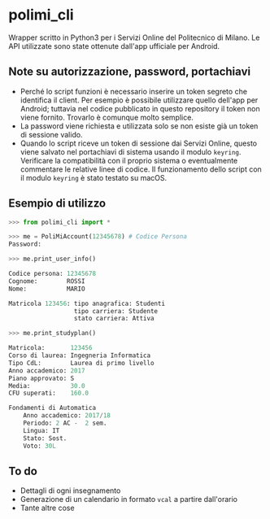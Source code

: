 # polimi_cli

Wrapper scritto in Python3 per i Servizi Online del Politecnico di Milano. Le API utilizzate sono state ottenute dall'app ufficiale per Android.

## Note su autorizzazione, password, portachiavi
* Perché lo script funzioni è necessario inserire un token segreto che identifica il client. Per esempio è possibile utilizzare quello dell'app per Android; tuttavia nel codice pubblicato in questo repository il token non viene fornito. Trovarlo è comunque molto semplice.
* La password viene richiesta e utilizzata solo se non esiste già un token di sessione valido.
* Quando lo script riceve un token di sessione dai Servizi Online, questo viene salvato nel portachiavi di sistema usando il modulo `keyring`. Verificare la compatibilità con il proprio sistema o eventualmente commentare le relative linee di codice. Il funzionamento dello script con il modulo `keyring` è stato testato su macOS.

## Esempio di utilizzo
```python
>>> from polimi_cli import *

>>> me = PoliMiAccount(12345678) # Codice Persona
Password:

>>> me.print_user_info()

Codice persona: 12345678
Cognome:        ROSSI
Nome:           MARIO

Matricola 123456: tipo anagrafica: Studenti
                  tipo carriera: Studente
                  stato carriera: Attiva

>>> me.print_studyplan()

Matricola:       123456
Corso di laurea: Ingegneria Informatica
Tipo CdL:        Laurea di primo livello
Anno accademico: 2017
Piano approvato: S
Media:           30.0
CFU superati:    160.0

Fondamenti di Automatica
    Anno accademico: 2017/18
    Periodo: 2 AC -  2 sem.
    Lingua: IT
    Stato: Sost.
    Voto: 30L
```

## To do
* Dettagli di ogni insegnamento
* Generazione di un calendario in formato `vcal` a partire dall'orario
* Tante altre cose

